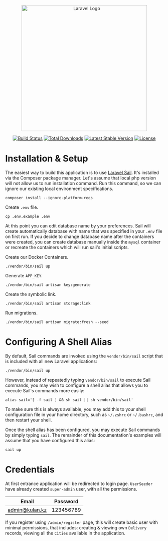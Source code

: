 <p align="center"><a href="https://laravel.com" target="_blank"><img src="https://raw.githubusercontent.com/laravel/art/master/logo-lockup/5%20SVG/2%20CMYK/1%20Full%20Color/laravel-logolockup-cmyk-red.svg" width="400" alt="Laravel Logo"></a></p>

<p align="center">
<a href="https://github.com/laravel/framework/actions"><img src="https://github.com/laravel/framework/workflows/tests/badge.svg" alt="Build Status"></a>
<a href="https://packagist.org/packages/laravel/framework"><img src="https://img.shields.io/packagist/dt/laravel/framework" alt="Total Downloads"></a>
<a href="https://packagist.org/packages/laravel/framework"><img src="https://img.shields.io/packagist/v/laravel/framework" alt="Latest Stable Version"></a>
<a href="https://packagist.org/packages/laravel/framework"><img src="https://img.shields.io/packagist/l/laravel/framework" alt="License"></a>
</p>

# Installation & Setup

The easiest way to build this application is to use [Laravel Sail](https://github.com/laravel/sail). It's installed via the Composer package manager. Let's assume that local php version will not allow us to run installation command. Run this command, so we can ignore our existing local environment specifications.

```shell
composer install --ignore-platform-reqs
```

Create `.env` file.

```shell
cp .env.example .env
```

At this point you can edit database name by your preferences. Sail will create automatically database with name that was specified in your `.env` file on first run. If you decide to change database name after the containers were created, you can create database manually inside the `mysql` container or recreate the containers which will run sail's initial scripts.

Create our Docker Containers.

```shell
./vendor/bin/sail up
```

Generate `APP_KEY`.

```shell
./vendor/bin/sail artisan key:generate
```

Create the symbolic link.

```shell
./vendor/bin/sail artisan storage:link
```

Run migrations.

```shell
./vendor/bin/sail artisan migrate:fresh --seed
```

# Configuring A Shell Alias

By default, Sail commands are invoked using the `vendor/bin/sail` script that is included with all new Laravel applications:

```shell
./vendor/bin/sail up
```

However, instead of repeatedly typing `vendor/bin/sail` to execute Sail commands, you may wish to configure a shell alias that allows you to execute Sail's commands more easily:

```shell
alias sail='[ -f sail ] && sh sail || sh vendor/bin/sail'
```

To make sure this is always available, you may add this to your shell configuration file in your home directory, such as `~/.zshrc` or `~/.bashrc`, and then restart your shell.

Once the shell alias has been configured, you may execute Sail commands by simply typing `sail`. The remainder of this documentation's examples will assume that you have configured this alias:

```shell
sail up
```

# Credentials

At first entrance application will be redirected to login page. `UserSeeder` have already created `super-admin` user, with all the permissions.


| Email | Password |
| ------ | ------ | 
| admin@kulan.kz | 123456789 |

If you register using `/admin/register` page, this will create basic user with minimal permissions, that includes: creating & viewing own `Delivery` records, viewing all the `Cities` available in the application.
